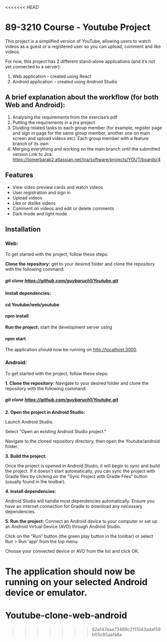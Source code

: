 <<<<<<< HEAD
# 89-3210 Course - Youtube Project

This project is a simplified version of YouTube, allowing users to watch videos as a guest or a registered user so you can upload, comment and like videos.

For now, this project has 2 different stand-alone applications (and it’s not yet connected to a server):
1. Web application - created using React
2. Android application – created using Android Studio
   
## A brief explanation about the workflow (for both Web and Android):

1.	Analysing the requirements from the exercise’s pdf
2.	Putting the requirements in a jira project
3.	Dividing related tasks to each group member (for example, register page and sign in page for the same group member, another one on main screen and upload videos etc). Each group member with a feature branch of its own
4.	Merging everything and working on the main branch until the submitted version
Link to Jira: https://tomerbarak2.atlassian.net/jira/software/projects/YOUT/boards/4

## Features
- View video preview cards and watch videos
- User registration and sign in
- Upload videos
- Like or dislike videos
- Comment on videos and edit or delete comments
- Dark mode and light mode

## Installation

### Web:

To get started with the project, follow these steps:

**Clone the repository:**
 get to your desired folder and clone the repository with the following command:
##### git clone https://github.com/guybaruch1/Youtube.git
**Install dependencies:**
#### cd Youtube/web/youtube
#### npm install
**Run the project:**
 start the development server using
#### npm start

The application should now be running on [http://localhost:3000](http://localhost:3000).

### Android:

To get started with the project, follow these steps:

**1. Clone the repository:**
Navigate to your desired folder and clone the repository with the following command:
##### git clone https://github.com/guybaruch1/Youtube.git

**2. Open the project in Android Studio:**

Launch Android Studio.

Select "Open an existing Android Studio project."

Navigate to the cloned repository directory, then open the Youtube/android folder.

**3. Build the project:**

Once the project is opened in Android Studio, it will begin to sync and build the project. If it doesn't start automatically, you can sync the project with Gradle files by clicking on the "Sync Project with Gradle Files" button (usually found in the toolbar).

**4. Install dependencies:**

Android Studio will handle most dependencies automatically. Ensure you have an internet connection for Gradle to download any necessary dependencies.

**5. Run the project:**
Connect an Android device to your computer or set up an Android Virtual Device (AVD) through Android Studio.

Click on the "Run" button (the green play button in the toolbar) or select Run > Run 'app' from the top menu.

Choose your connected device or AVD from the list and click OK.

The application should now be running on your selected Android device or emulator.
=======
# Youtube-clone-web-android
>>>>>>> 62a147eae73489c2111043adaf59b05c85aafa8a

